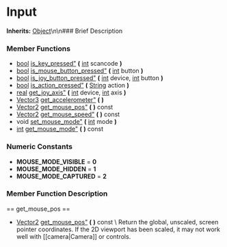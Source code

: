 #  Input  
**Inherits:** [Object](class_object)\\n\\n###  Brief Description  

###  Member Functions 
  * [bool](class_bool) [is_key_pressed"](#is_key_pressed) **(** [int](class_int) scancode  **)**
  * [bool](class_bool) [is_mouse_button_pressed"](#is_mouse_button_pressed) **(** [int](class_int) button  **)**
  * [bool](class_bool) [is_joy_button_pressed"](#is_joy_button_pressed) **(** [int](class_int) device, [int](class_int) button  **)**
  * [bool](class_bool) [is_action_pressed"](#is_action_pressed) **(** [String](class_string) action  **)**
  * [real](class_real) [get_joy_axis"](#get_joy_axis) **(** [int](class_int) device, [int](class_int) axis  **)**
  * [Vector3](class_vector3) [get_accelerometer"](#get_accelerometer) **(** **)**
  * [Vector2](class_vector2) [get_mouse_pos"](#get_mouse_pos) **(** **)** const
  * [Vector2](class_vector2) [get_mouse_speed"](#get_mouse_speed) **(** **)** const
  * void [set_mouse_mode"](#set_mouse_mode) **(** [int](class_int) mode  **)**
  * [int](class_int) [get_mouse_mode"](#get_mouse_mode) **(** **)** const
###  Numeric Constants  
  * **MOUSE_MODE_VISIBLE** = **0**
  * **MOUSE_MODE_HIDDEN** = **1**
  * **MOUSE_MODE_CAPTURED** = **2**
###  Member Function Description  
==  get_mouse_pos  ==
  * [Vector2](class_vector2) [get_mouse_pos"](#get_mouse_pos) **(** **)** const
\\
Return the global, unscaled, screen pointer coordinates.
			If the 2D viewport has been scaled, it may not work well
			with [[camera|Camera]] or controls.
